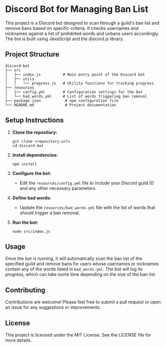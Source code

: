 # Discord Bot for Managing Ban List

This project is a Discord bot designed to scan through a guild's ban list and remove bans based on specific criteria. It checks usernames and nicknames against a list of prohibited words and unbans users accordingly. The bot is built using JavaScript and the discord.js library.

## Project Structure

```
discord-bot
├── src
│   ├── index.js          # Main entry point of the Discord bot
│   ├── utils
│   │   └── progress.js   # Utility functions for tracking progress
├── resources
│   ├── config.yml        # Configuration settings for the bot
│   └── bad_words.yml     # List of words triggering ban removal
├── package.json           # npm configuration file
└── README.md              # Project documentation
```

## Setup Instructions

1. **Clone the repository:**
   ```
   git clone <repository-url>
   cd discord-bot
   ```

2. **Install dependencies:**
   ```
   npm install
   ```

3. **Configure the bot:**
   - Edit the `resources/config.yml` file to include your Discord guild ID and any other necessary parameters.

4. **Define bad words:**
   - Update the `resources/bad_words.yml` file with the list of words that should trigger a ban removal.

5. **Run the bot:**
   ```
   node src/index.js
   ```

## Usage

Once the bot is running, it will automatically scan the ban list of the specified guild and remove bans for users whose usernames or nicknames contain any of the words listed in `bad_words.yml`. The bot will log its progress, which can take some time depending on the size of the ban list.

## Contributing

Contributions are welcome! Please feel free to submit a pull request or open an issue for any suggestions or improvements.

## License

This project is licensed under the MIT License. See the LICENSE file for more details.